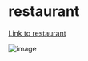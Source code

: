 # restaurant

[Link to restaurant](https://vtnu-dev.github.io/restaurant/)

![image](https://user-images.githubusercontent.com/65651452/190116297-b3516c23-acd4-4425-83b8-04cb733cd754.png)
